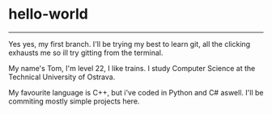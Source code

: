 # hello-world
---
Yes yes, my first branch. I'll be trying my best to learn git, all the clicking exhausts me so ill try gitting from the terminal.

My name's Tom, I'm level 22, I like trains.
I study Computer Science at the Technical University of Ostrava.

My favourite language is C++, but i've coded in Python and C# aswell.
I'll be commiting mostly simple projects here.
